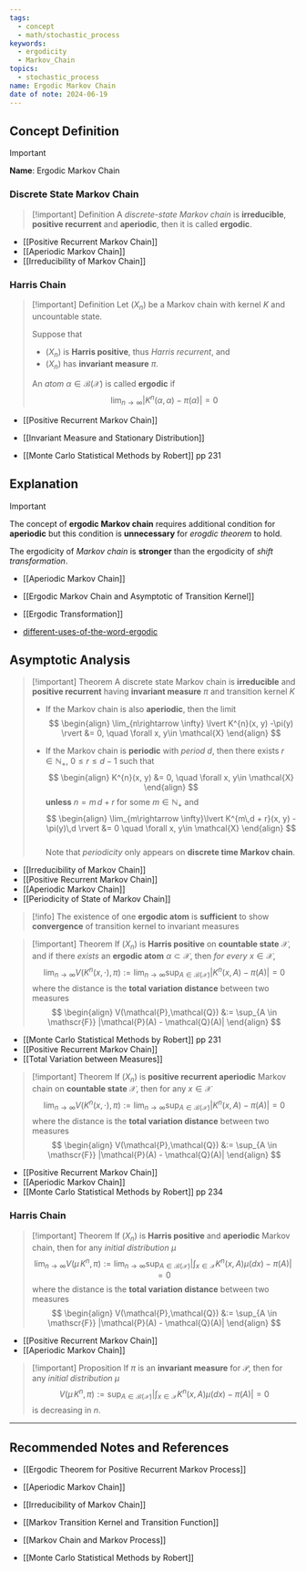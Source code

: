 ```yaml
---
tags:
  - concept
  - math/stochastic_process
keywords:
  - ergodicity
  - Markov_Chain
topics:
  - stochastic_process
name: Ergodic Markov Chain
date of note: 2024-06-19
---
```


## Concept Definition

>[!important]
>**Name**: Ergodic Markov Chain

### Discrete State Markov Chain

>[!important] Definition
>A *discrete-state Markov chain* is  **irreducible**, **positive recurrent** and **aperiodic**, then it is called **ergodic**.

- [[Positive Recurrent Markov Chain]]
- [[Aperiodic Markov Chain]]
- [[Irreducibility of Markov Chain]]

### Harris Chain

>[!important] Definition
>Let  $(X_{n})$  be a Markov chain with kernel $K$ and uncountable state. 
>
> Suppose that
> - $(X_{n})$ is **Harris positive**, thus *Harris recurrent*, and
> - $(X_{n})$ has **invariant measure** $\pi$.
>   
>An *atom* $\alpha \in \mathcal{B}(\mathcal{X})$ is called **ergodic** if 
>$$\lim_{ n \to \infty } \lvert K^n(\alpha, \alpha) - \pi(\alpha) \rvert = 0 $$

- [[Positive Recurrent Markov Chain]]
- [[Invariant Measure and Stationary Distribution]]

- [[Monte Carlo Statistical Methods by Robert]] pp 231
## Explanation


>[!important]
>The concept of **ergodic Markov chain** requires additional condition for **aperiodic** but this condition is **unnecessary** for *erogdic theorem* to hold.  
>
>The ergodicity of *Markov chain* is **stronger** than the ergodicity of *shift transformation*. 

- [[Aperiodic Markov Chain]]
- [[Ergodic Markov Chain and Asymptotic of Transition Kernel]]
- [[Ergodic Transformation]]

- [different-uses-of-the-word-ergodic](https://mathoverflow.net/questions/74503/different-uses-of-the-word-ergodic/74503)


## Asymptotic Analysis

>[!important] Theorem
>A discrete state Markov chain is **irreducible** and **positive recurrent** having **invariant measure** $\pi$ and transition kernel $K$
>
>-  If the Markov chain is also **aperiodic**, then the limit
>$$ 
> \begin{align}
> \lim_{n\rightarrow \infty} \lvert K^{n}(x, y) -\pi(y) \rvert &= 0, \quad \forall x, y\in \mathcal{X}
> \end{align} 
>$$ 
> 
>- If the Markov chain is **periodic** with *period* $d$, then there exists $r \in \mathbb{N}_{+}$,  $0\le r\le d-1$ such that
>$$ 
> \begin{align}
> K^{n}(x, y) &= 0, \quad \forall x, y\in \mathcal{X}
> \end{align}
> $$ 
> **unless** $n = m\,d + r$ for some $m\in \mathbb{N}_{+}$ and
>$$ 
> \begin{align}
> \lim_{m\rightarrow \infty}\lvert K^{m\,d + r}(x, y) - \pi(y)\,d \rvert &= 0 \quad \forall x, y\in \mathcal{X}
> \end{align}
>$$  
>Note that *periodicity* only appears on **discrete time Markov chain**.
> 

- [[Irreducibility of Markov Chain]]
- [[Positive Recurrent Markov Chain]]
- [[Aperiodic Markov Chain]]
- [[Periodicity of State of Markov Chain]]



>[!info] 
>The existence of one **ergodic atom** is **sufficient** to show **convergence** of transition kernel to invariant measures


>[!important] Theorem
>If $(X_{n})$ is **Harris positive** on **countable state** $\mathcal{X}$, and if there *exists* an **ergodic atom** $\alpha \subset \mathcal{X}$, then *for every* $x\in \mathcal{X}$, 
>$$
>\lim_{ n \to \infty } V\left( K^n(x, \cdot) , \pi \right) := \lim_{ n \to \infty }  \sup_{A \in \mathcal{B}(\mathcal{X})}\lvert K^n(x, A) - \pi(A) \rvert  = 0 
>$$
>where the distance is the **total variation distance** between two measures
>$$
> \begin{align}
> V(\mathcal{P},\mathcal{Q}) &:= \sup_{A \in \mathscr{F}} |\mathcal{P}(A) - \mathcal{Q}(A)| 
> \end{align}
>$$ 

- [[Monte Carlo Statistical Methods by Robert]] pp 231
- [[Positive Recurrent Markov Chain]]
- [[Total Variation between Measures]]

>[!important] Theorem
>If $(X_{n})$ is **positive recurrent aperiodic** Markov chain on **countable state** $\mathcal{X}$, then for any $x\in \mathcal{X}$
>$$
>\lim_{ n \to \infty } V\left( K^n(x, \cdot) , \pi \right) := \lim_{ n \to \infty }  \sup_{A \in \mathcal{B}(\mathcal{X})}\lvert K^n(x, A) - \pi(A) \rvert  = 0 
>$$
>where the distance is the **total variation distance** between two measures
>$$
> \begin{align}
> V(\mathcal{P},\mathcal{Q}) &:= \sup_{A \in \mathscr{F}} |\mathcal{P}(A) - \mathcal{Q}(A)| 
> \end{align}
>$$ 

- [[Positive Recurrent Markov Chain]]
- [[Aperiodic Markov Chain]]
- [[Monte Carlo Statistical Methods by Robert]] pp 234

### Harris Chain

>[!important] Theorem
>If $(X_{n})$ is **Harris positive** and  **aperiodic** Markov chain, then for any *initial distribution* $\mu$
>$$
>\lim_{ n \to \infty } V\left( \mu\,K^n , \pi \right) := \lim_{ n \to \infty }  \sup_{A \in \mathcal{B}(\mathcal{X})}\left\lvert  \int_{x\in \mathcal{X}}K^n(x, A)\mu(dx) - \pi(A)  \right\rvert  = 0 
>$$
>where the distance is the **total variation distance** between two measures
>$$
> \begin{align}
> V(\mathcal{P},\mathcal{Q}) &:= \sup_{A \in \mathscr{F}} |\mathcal{P}(A) - \mathcal{Q}(A)| 
> \end{align}
>$$ 

- [[Positive Recurrent Markov Chain]]
- [[Aperiodic Markov Chain]]

>[!important] Proposition
>If $\pi$ is an **invariant measure** for $\mathcal{P}$, then for any *initial distribution* $\mu$
>$$
>V\left( \mu\,K^n , \pi \right) := \sup_{A \in \mathcal{B}(\mathcal{X})}\left\lvert  \int_{x\in \mathcal{X}}K^n(x, A)\mu(dx) - \pi(A)  \right\rvert  = 0 
>$$
>is decreasing in $n$. 




-----------
##  Recommended Notes and References

- [[Ergodic Theorem for Positive Recurrent Markov Process]]

- [[Aperiodic Markov Chain]]
- [[Irreducibility of Markov Chain]]

- [[Markov Transition Kernel and Transition Function]]
- [[Markov Chain and Markov Process]]

- [[Monte Carlo Statistical Methods by Robert]]